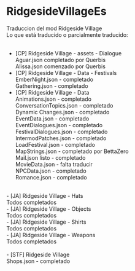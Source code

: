 # RidgesideVillageEs</br>
Traduccion del mod Ridgeside Village</br>
Lo que está traducido o parcialmente traducido:</br>
</br>
- [CP] Ridgeside Village - assets - Dialogue</br>
  Aguar.json completado por Querbis</br>
  Alissa.json comenzado por Querbis</br>
- [CP] Ridgeside Village - Data - Festivals</br>
  EmberNight.json - completado</br>
  Gathering.json - completado</br>
- [CP] Ridgeside Village - Data</br>
  Animations.json - completado</br>
  ConversationTopics.json - completado</br>
  Dynamic Changes.json - completado</br>
  EventData.json - completado</br>
  EventDialogues.json - completado</br>
  FestivalDialogues.json - completado</br>
  IntermodPatches.json - completado</br>
  LoadFestival.json - completado</br>
  MapStrings.json - completado por BettaZero</br>
  Mail.json listo - completado</br>
  MovieData.json - falta traducir</br>
  NPCData.json - completado</br>
  Romance.json - completado</br>
</br>
- [JA] Ridgeside Village - Hats</br>
  Todos completados</br>
- [JA] Ridgeside Village - Objects</br>
  Todos completados</br>
- [JA] Ridgeside Village - Shirts</br>
  Todos completados</br>
- [JA] Ridgeside Village - Weapons</br>
  Todos completados</br>
</br>
- [STF] Ridgeside Village</br>
  Shops.json - completado</br>
